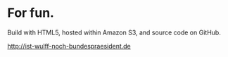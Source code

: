 # For fun.

Build with HTML5, hosted within Amazon S3, and source code on GitHub.

http://ist-wulff-noch-bundespraesident.de
